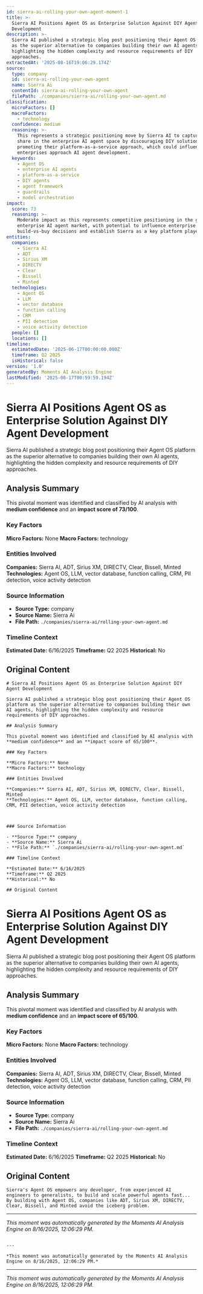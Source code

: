 ```yaml
---
id: sierra-ai-rolling-your-own-agent-moment-1
title: >-
  Sierra AI Positions Agent OS as Enterprise Solution Against DIY Agent
  Development
description: >-
  Sierra AI published a strategic blog post positioning their Agent OS platform
  as the superior alternative to companies building their own AI agents,
  highlighting the hidden complexity and resource requirements of DIY
  approaches.
extractedAt: '2025-08-16T19:06:29.174Z'
source:
  type: company
  id: sierra-ai-rolling-your-own-agent
  name: Sierra Ai
  contentId: sierra-ai-rolling-your-own-agent
  filePath: ./companies/sierra-ai/rolling-your-own-agent.md
classification:
  microFactors: []
  macroFactors:
    - technology
  confidence: medium
  reasoning: >-
    This represents a strategic positioning move by Sierra AI to capture market
    share in the enterprise AI agent space by discouraging DIY solutions and
    promoting their platform-as-a-service approach, which could influence how
    enterprises approach AI agent development.
  keywords:
    - Agent OS
    - enterprise AI agents
    - platform-as-a-service
    - DIY agents
    - agent framework
    - guardrails
    - model orchestration
impact:
  score: 73
  reasoning: >-
    Moderate impact as this represents competitive positioning in the growing
    enterprise AI agent market, with potential to influence enterprise
    build-vs-buy decisions and establish Sierra as a key platform player.
entities:
  companies:
    - Sierra AI
    - ADT
    - Sirius XM
    - DIRECTV
    - Clear
    - Bissell
    - Minted
  technologies:
    - Agent OS
    - LLM
    - vector database
    - function calling
    - CRM
    - PII detection
    - voice activity detection
  people: []
  locations: []
timeline:
  estimatedDate: '2025-06-17T00:00:00.000Z'
  timeframe: Q2 2025
  isHistorical: false
version: '1.0'
generatedBy: Moments AI Analysis Engine
lastModified: '2025-08-17T00:59:59.194Z'
---
```

# Sierra AI Positions Agent OS as Enterprise Solution Against DIY Agent Development

Sierra AI published a strategic blog post positioning their Agent OS platform as the superior alternative to companies building their own AI agents, highlighting the hidden complexity and resource requirements of DIY approaches.

## Analysis Summary

This pivotal moment was identified and classified by AI analysis with **medium confidence** and an **impact score of 73/100**.

### Key Factors

**Micro Factors:** None
**Macro Factors:** technology

### Entities Involved

**Companies:** Sierra AI, ADT, Sirius XM, DIRECTV, Clear, Bissell, Minted
**Technologies:** Agent OS, LLM, vector database, function calling, CRM, PII detection, voice activity detection



### Source Information

- **Source Type:** company
- **Source Name:** Sierra Ai
- **File Path:** `./companies/sierra-ai/rolling-your-own-agent.md`

### Timeline Context

**Estimated Date:** 6/16/2025
**Timeframe:** Q2 2025
**Historical:** No

## Original Content

```
# Sierra AI Positions Agent OS as Enterprise Solution Against DIY Agent Development

Sierra AI published a strategic blog post positioning their Agent OS platform as the superior alternative to companies building their own AI agents, highlighting the hidden complexity and resource requirements of DIY approaches.

## Analysis Summary

This pivotal moment was identified and classified by AI analysis with **medium confidence** and an **impact score of 65/100**.

### Key Factors

**Micro Factors:** None
**Macro Factors:** technology

### Entities Involved

**Companies:** Sierra AI, ADT, Sirius XM, DIRECTV, Clear, Bissell, Minted
**Technologies:** Agent OS, LLM, vector database, function calling, CRM, PII detection, voice activity detection



### Source Information

- **Source Type:** company
- **Source Name:** Sierra Ai
- **File Path:** `./companies/sierra-ai/rolling-your-own-agent.md`

### Timeline Context

**Estimated Date:** 6/16/2025
**Timeframe:** Q2 2025
**Historical:** No

## Original Content

```
# Sierra AI Positions Agent OS as Enterprise Solution Against DIY Agent Development

Sierra AI published a strategic blog post positioning their Agent OS platform as the superior alternative to companies building their own AI agents, highlighting the hidden complexity and resource requirements of DIY approaches.

## Analysis Summary

This pivotal moment was identified and classified by AI analysis with **medium confidence** and an **impact score of 65/100**.

### Key Factors

**Micro Factors:** None
**Macro Factors:** technology

### Entities Involved

**Companies:** Sierra AI, ADT, Sirius XM, DIRECTV, Clear, Bissell, Minted
**Technologies:** Agent OS, LLM, vector database, function calling, CRM, PII detection, voice activity detection



### Source Information

- **Source Type:** company
- **Source Name:** Sierra Ai
- **File Path:** `./companies/sierra-ai/rolling-your-own-agent.md`

### Timeline Context

**Estimated Date:** 6/16/2025
**Timeframe:** Q2 2025
**Historical:** No

## Original Content

```
Sierra's Agent OS empowers any developer, from experienced AI engineers to generalists, to build and scale powerful agents fast... By building with Agent OS, companies like ADT, Sirius XM, DIRECTV, Clear, Bissell, and Minted avoid the iceberg problem.
```

---

*This moment was automatically generated by the Moments AI Analysis Engine on 8/16/2025, 12:06:29 PM.*

```

---

*This moment was automatically generated by the Moments AI Analysis Engine on 8/16/2025, 12:06:29 PM.*

```

---

*This moment was automatically generated by the Moments AI Analysis Engine on 8/16/2025, 12:06:29 PM.*
